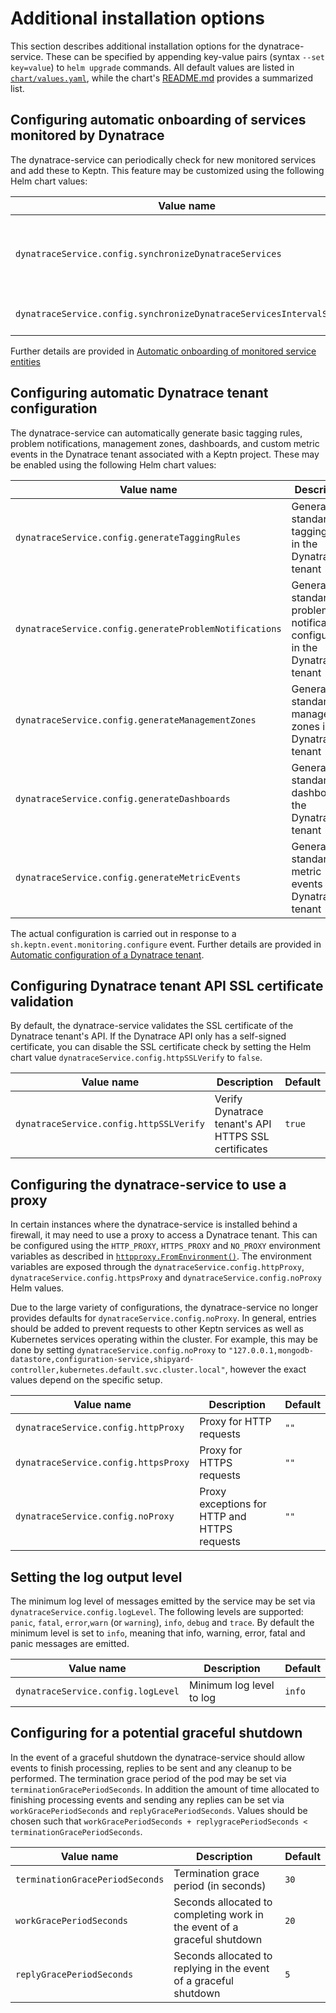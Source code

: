 # Additional installation options

This section describes additional installation options for the dynatrace-service. These can be specified by appending key-value pairs (syntax `--set key=value`) to `helm upgrade` commands. All default values are listed in [`chart/values.yaml`](https://github.com/keptn-contrib/dynatrace-service/blob/master/chart/values.yaml), while the chart's [README.md](https://github.com/keptn-contrib/dynatrace-service/blob/master/chart/README.md) provides a summarized list.


## Configuring automatic onboarding of services monitored by Dynatrace

The dynatrace-service can periodically check for new monitored services and add these to Keptn. This feature may be customized using the following Helm chart values:

| Value name | Description | Default |
|---|---|---|
| `dynatraceService.config.synchronizeDynatraceServices` | Automatically add newly detected service entities to Keptn | `true` |
| `dynatraceService.config.synchronizeDynatraceServicesIntervalSeconds` | Interval between checks | `60` |

Further details are provided in [Automatic onboarding of monitored service entities](auto-service-onboarding.md)


## Configuring automatic Dynatrace tenant configuration

The dynatrace-service can automatically generate basic tagging rules, problem notifications, management zones, dashboards, and custom metric events in the Dynatrace tenant associated with a Keptn project. These may be enabled using the following Helm chart values:

| Value name | Description | Default |
|---|---|---|
| `dynatraceService.config.generateTaggingRules` | Generate standard tagging rules in the Dynatrace tenant | `false` |
| `dynatraceService.config.generateProblemNotifications` | Generate a standard problem notification configuration in the Dynatrace tenant | `false` |
| `dynatraceService.config.generateManagementZones` | Generate standard management zones in the Dynatrace tenant | `false` |
| `dynatraceService.config.generateDashboards` | Generate a standard dashboard in the Dynatrace tenant | `false` |
| `dynatraceService.config.generateMetricEvents` | Generate standard metric events in Dynatrace tenant | `false` |

The actual configuration is carried out in response to a `sh.keptn.event.monitoring.configure` event. Further details are provided in [Automatic configuration of a Dynatrace tenant](auto-tenant-configuration.md).


## Configuring Dynatrace tenant API SSL certificate validation

By default, the dynatrace-service validates the SSL certificate of the Dynatrace tenant's API. If the Dynatrace API only has a self-signed certificate, you can disable the SSL certificate check by setting the Helm chart value `dynatraceService.config.httpSSLVerify` to `false`.

| Value name | Description | Default |
|---|---|---|
| `dynatraceService.config.httpSSLVerify` | Verify Dynatrace tenant's API HTTPS SSL certificates | `true` |


## Configuring the dynatrace-service to use a proxy

In certain instances where the dynatrace-service is installed behind a firewall, it may need to use a proxy to access a Dynatrace tenant. This can be configured using the `HTTP_PROXY`, `HTTPS_PROXY` and `NO_PROXY` environment variables as described in [`httpproxy.FromEnvironment()`](https://pkg.go.dev/golang.org/x/net/http/httpproxy#FromEnvironment). The environment variables are exposed through the `dynatraceService.config.httpProxy`, `dynatraceService.config.httpsProxy` and `dynatraceService.config.noProxy` Helm values.

Due to the large variety of configurations, the dynatrace-service no longer provides defaults for `dynatraceService.config.noProxy`. In general, entries should be added to prevent requests to other Keptn services as well as Kubernetes services operating within the cluster. For example, this may be done by setting `dynatraceService.config.noProxy` to `"127.0.0.1,mongodb-datastore,configuration-service,shipyard-controller,kubernetes.default.svc.cluster.local"`, however the exact values depend on the specific setup.

| Value name | Description | Default |
|---|---|---|
| `dynatraceService.config.httpProxy` | Proxy for HTTP requests | `""` |
| `dynatraceService.config.httpsProxy` | Proxy for HTTPS requests | `""` |
| `dynatraceService.config.noProxy` | Proxy exceptions for HTTP and HTTPS requests | `""` |


## Setting the log output level

The minimum log level of messages emitted by the service may be set via `dynatraceService.config.logLevel`. The following levels are supported: `panic`, `fatal`, `error`,`warn` (or `warning`), `info`, `debug` and `trace`. By default the minimum level is set to `info`, meaning that info, warning, error, fatal and panic messages are emitted.

| Value name | Description | Default |
|---|---|---|
| `dynatraceService.config.logLevel`| Minimum log level to log | `info` |


## Configuring for a potential graceful shutdown

In the event of a graceful shutdown the dynatrace-service should allow events to finish processing, replies to be sent and any cleanup to be performed. The termination grace period of the pod may be set via `terminationGracePeriodSeconds`. In addition the amount of time allocated to finishing processing events and sending any replies can be set via `workGracePeriodSeconds` and `replyGracePeriodSeconds`. Values should be chosen such that `workGracePeriodSeconds + replygracePeriodSeconds < terminationGracePeriodSeconds`.

| Value name | Description | Default |
|---|---|---|
| `terminationGracePeriodSeconds` | Termination grace period (in seconds) | `30` |
| `workGracePeriodSeconds` | Seconds allocated to completing work in the event of a graceful shutdown | `20` |
| `replyGracePeriodSeconds` | Seconds allocated to replying in the event of a graceful shutdown | `5` |
